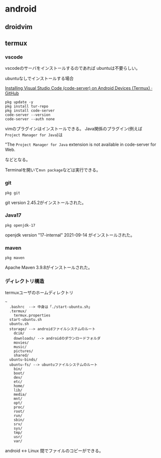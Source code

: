 # android

## droidvim

## termux

### vscode

vscodeのサーバをインストールするのであれば
ubuntuは不要らしい。

ubuntuなしでインストールする場合

[Installing Visual Studio Code (code-server) on Android Devices (Termux) · GitHub](https://gist.github.com/lexavey/e6efe6853e7f978d939c24e8fd2650fc)

```
pkg update -y
pkg install tur-repo
pkg install code-server
code-server --version
code-server --auth none
```

vimのプラグインはインストールできる。
Java関係のプラグイン(例えば`Project Manager for Java`)は

"The `Project Manager for Java` extension is not available in code-server for Web.

などとなる。

Terminalを開いて`mvn package`などは実行できる。

### git

```
pkg git
```

git version 2.45.2がインストールされた。

### Java17

```
pkg openjdk-17
```

openjdk version "17-internal" 2021-09-14
がインストールされた。


### maven

```
pkg maven
```

Apache Maven 3.9.8がインストールされた。


### ディレクトリ構造

termuxユーザのホームディレクトリ

```
~
  .bashrc  --> 中身は「./start-ubuntu.sh」
  .termux/
    termux.properties
  start-ubuntu.sh
  ubuntu.sh
  storage/ --> androidファイルシステムのルート
    dcim/
    downloads/ --> androidのダウンロードフォルダ
    movies/
    music/
    pictures/
    shared/
  ubuntu-binds/
  ubuntu-fs/ --> ubuntuファイルシステムのルート
    bin/
    boot/
    dev/
    etc/
    home/
    lib/
    media/
    mnt/
    opt/
    proc/
    root/
    run/
    sbin/
    srv/
    sys/
    tmp/
    usr/
    var/
```

android <-> Linux 間でファイルのコピーができる。